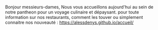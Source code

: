 Bonjour messieurs-dames,
Nous vous accueillons aujourd'hui au sein de notre pantheon pour un voyage culinaire et dépaysant.
pour toute information sur nos restaurants, comment les touver ou simplement connaitre nos nouveauté : https://alessdenys.github.io/accueil/ 
